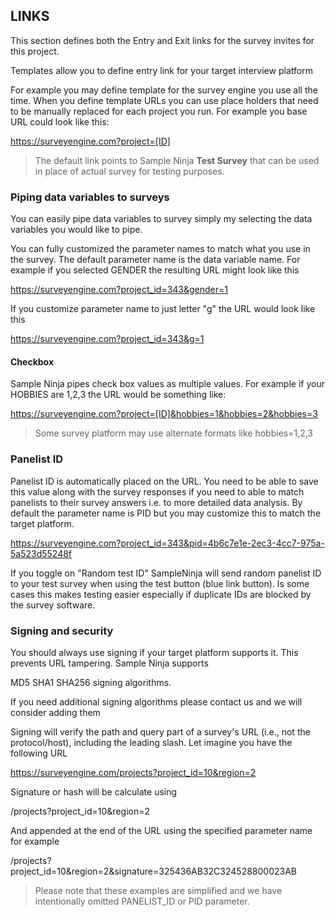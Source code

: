 ## LINKS

This section defines both the Entry and Exit links for the survey invites for this project.

Templates allow you to define entry link for your target interview platform

For example you may define template for the survey engine you use all the time. When you define template URLs you can use place holders that need to be manually replaced for each project you run. For example you base URL could look like this:

https://surveyengine.com?project=[ID]

> The default link points to Sample Ninja **Test Survey** that can be used in place of actual survey for testing purposes.

### Piping data variables to surveys
You can easily pipe data variables to survey simply my selecting the data variables you would like to pipe.

You can fully customized the parameter names to match what you use in the survey. The default parameter name is the data variable name. For example if you selected GENDER the resulting URL might look like this

https://surveyengine.com?project_id=343&gender=1

If you customize parameter name to just letter "g" the URL would look like this

https://surveyengine.com?project_id=343&g=1

#### Checkbox
Sample Ninja pipes check box values as multiple values. For example if your HOBBIES are 1,2,3 the URL would be something like:

https://surveyengine.com?project=[ID]&hobbies=1&hobbies=2&hobbies=3

> Some survey platform may use alternate formats like hobbies=1,2,3

### Panelist ID
Panelist ID is automatically placed on the URL. You need to be able to save this value along with the survey responses if you need to able to match panelists to their survey answers i.e. to more detailed data analysis. By default the parameter name is PID but you may customize this to match the target platform.

https://surveyengine.com?project_id=343&pid=4b6c7e1e-2ec3-4cc7-975a-5a523d55248f

If you toggle on "Random test ID" SampleNinja will send random panelist ID to your test survey when using the test button (blue link button). Is some cases this makes testing easier especially if duplicate IDs are blocked by the survey software.

### Signing and security
You should always use signing if your target platform supports it. This prevents URL tampering. Sample Ninja supports

MD5 SHA1 SHA256 signing algorithms.

If you need additional signing algorithms please contact us and we will consider adding them

Signing will verify the path and query part of a survey's URL (i.e., not the protocol/host), including the leading slash. Let imagine you have the following URL

https://surveyengine.com/projects?project_id=10&region=2

Signature or hash will be calculate using

/projects?project_id=10&region=2

And appended at the end of the URL using the specified parameter name for example

/projects?project_id=10&region=2&signature=325436AB32C324528800023AB

> Please note that these examples are simplified and we have intentionally omitted PANELIST_ID or PID parameter.

